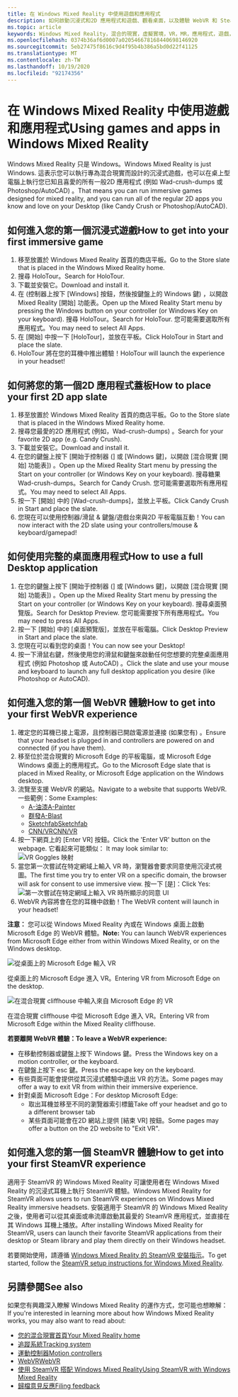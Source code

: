 ```yaml
---
title: 在 Windows Mixed Reality 中使用遊戲和應用程式
description: 如何啟動沉浸式和2D 應用程式和遊戲、觀看桌面，以及體驗 WebVR 和 SteamVR 內容。
ms.topic: article
keywords: Windows Mixed Reality，混合的現實，虛擬實境，VR，MR，應用程式，遊戲，桌面，SteamVR，WebVR，流
ms.openlocfilehash: 0374b36af6d0007a020546678168440698146920
ms.sourcegitcommit: 5eb27475f8616c9d4f95b4b386a5bd0d22f41125
ms.translationtype: MT
ms.contentlocale: zh-TW
ms.lasthandoff: 10/19/2020
ms.locfileid: "92174356"
---
```

# <a name="using-games-and-apps-in-windows-mixed-reality"></a><span data-ttu-id="7497d-104">在 Windows Mixed Reality 中使用遊戲和應用程式</span><span class="sxs-lookup"><span data-stu-id="7497d-104">Using games and apps in Windows Mixed Reality</span></span>

<span data-ttu-id="7497d-105">Windows Mixed Reality 只是 Windows。</span><span class="sxs-lookup"><span data-stu-id="7497d-105">Windows Mixed Reality is just Windows.</span></span> <span data-ttu-id="7497d-106">這表示您可以執行專為混合現實而設計的沉浸式遊戲，也可以在桌上型電腦上執行您已知且喜愛的所有一般2D 應用程式 (例如 Wad-crush-dumps 或 Photoshop/AutoCAD) 。</span><span class="sxs-lookup"><span data-stu-id="7497d-106">That means you can run immersive games designed for mixed reality, and you can run all of the regular 2D apps you know and love on your Desktop (like Candy Crush or Photoshop/AutoCAD).</span></span>

## <a name="how-to-get-into-your-first-immersive-game"></a><span data-ttu-id="7497d-107">如何進入您的第一個沉浸式遊戲</span><span class="sxs-lookup"><span data-stu-id="7497d-107">How to get into your first immersive game</span></span>
1. <span data-ttu-id="7497d-108">移至放置於 Windows Mixed Reality 首頁的商店平板。</span><span class="sxs-lookup"><span data-stu-id="7497d-108">Go to the Store slate that is placed in the Windows Mixed Reality home.</span></span>
2. <span data-ttu-id="7497d-109">搜尋 HoloTour。</span><span class="sxs-lookup"><span data-stu-id="7497d-109">Search for HoloTour.</span></span>
3. <span data-ttu-id="7497d-110">下載並安裝它。</span><span class="sxs-lookup"><span data-stu-id="7497d-110">Download and install it.</span></span>
4. <span data-ttu-id="7497d-111">在 (控制器上按下 [Windows] 按鈕，然後按鍵盤上的 Windows 鍵) ，以開啟 Mixed Reality [開始] 功能表。</span><span class="sxs-lookup"><span data-stu-id="7497d-111">Open up the Mixed Reality Start menu by pressing the Windows button on your controller (or Windows Key on your keyboard).</span></span> <span data-ttu-id="7497d-112">搜尋 HoloTour。</span><span class="sxs-lookup"><span data-stu-id="7497d-112">Search for HoloTour.</span></span> <span data-ttu-id="7497d-113">您可能需要選取所有應用程式。</span><span class="sxs-lookup"><span data-stu-id="7497d-113">You may need to select All Apps.</span></span>
5. <span data-ttu-id="7497d-114">在 [開始] 中按一下 [HoloTour]，並放在平板。</span><span class="sxs-lookup"><span data-stu-id="7497d-114">Click HoloTour in Start and place the slate.</span></span>
6. <span data-ttu-id="7497d-115">HoloTour 將在您的耳機中推出體驗！</span><span class="sxs-lookup"><span data-stu-id="7497d-115">HoloTour will launch the experience in your headset!</span></span>

## <a name="how-to-place-your-first-2d-app-slate"></a><span data-ttu-id="7497d-116">如何將您的第一個2D 應用程式蓋板</span><span class="sxs-lookup"><span data-stu-id="7497d-116">How to place your first 2D app slate</span></span>
1. <span data-ttu-id="7497d-117">移至放置於 Windows Mixed Reality 首頁的商店平板。</span><span class="sxs-lookup"><span data-stu-id="7497d-117">Go to the Store slate that is placed in the Windows Mixed Reality home.</span></span>
2. <span data-ttu-id="7497d-118">搜尋您最愛的2D 應用程式 (例如，Wad-crush-dumps) 。</span><span class="sxs-lookup"><span data-stu-id="7497d-118">Search for your favorite 2D app (e.g. Candy Crush).</span></span>
3. <span data-ttu-id="7497d-119">下載並安裝它。</span><span class="sxs-lookup"><span data-stu-id="7497d-119">Download and install it.</span></span>
4. <span data-ttu-id="7497d-120">在您的鍵盤上按下 [開始于控制器 (] 或 [Windows 鍵]，以開啟 [混合現實 [開始] 功能表]) 。</span><span class="sxs-lookup"><span data-stu-id="7497d-120">Open up the Mixed Reality Start menu by pressing the Start on your controller (or Windows Key on your keyboard).</span></span> <span data-ttu-id="7497d-121">搜尋糖果 Wad-crush-dumps。</span><span class="sxs-lookup"><span data-stu-id="7497d-121">Search for Candy Crush.</span></span> <span data-ttu-id="7497d-122">您可能需要選取所有應用程式。</span><span class="sxs-lookup"><span data-stu-id="7497d-122">You may need to select All Apps.</span></span>
5. <span data-ttu-id="7497d-123">按一下 [開始] 中的 [Wad-crush-dumps]，並放上平板。</span><span class="sxs-lookup"><span data-stu-id="7497d-123">Click Candy Crush in Start and place the slate.</span></span>
6. <span data-ttu-id="7497d-124">您現在可以使用控制器/滑鼠 & 鍵盤/遊戲台來與2D 平板電腦互動！</span><span class="sxs-lookup"><span data-stu-id="7497d-124">You can now interact with the 2D slate using your controllers/mouse & keyboard/gamepad!</span></span>

## <a name="how-to-use-a-full-desktop-application"></a><span data-ttu-id="7497d-125">如何使用完整的桌面應用程式</span><span class="sxs-lookup"><span data-stu-id="7497d-125">How to use a full Desktop application</span></span>
1. <span data-ttu-id="7497d-126">在您的鍵盤上按下 [開始于控制器 (] 或 [Windows 鍵]，以開啟 [混合現實 [開始] 功能表]) 。</span><span class="sxs-lookup"><span data-stu-id="7497d-126">Open up the Mixed Reality Start menu by pressing the Start on your controller (or Windows Key on your keyboard).</span></span> <span data-ttu-id="7497d-127">搜尋桌面預覽版。</span><span class="sxs-lookup"><span data-stu-id="7497d-127">Search for Desktop Preview.</span></span> <span data-ttu-id="7497d-128">您可能需要按下所有應用程式。</span><span class="sxs-lookup"><span data-stu-id="7497d-128">You may need to press All Apps.</span></span>
2. <span data-ttu-id="7497d-129">按一下 [開始] 中的 [桌面預覽版]，並放在平板電腦。</span><span class="sxs-lookup"><span data-stu-id="7497d-129">Click Desktop Preview in Start and place the slate.</span></span>
3. <span data-ttu-id="7497d-130">您現在可以看到您的桌面！</span><span class="sxs-lookup"><span data-stu-id="7497d-130">You can now see your Desktop!</span></span>
4. <span data-ttu-id="7497d-131">按一下滑鼠右鍵，然後使用您的滑鼠和鍵盤來啟動任何您想要的完整桌面應用程式 (例如 Photoshop 或 AutoCAD) 。</span><span class="sxs-lookup"><span data-stu-id="7497d-131">Click the slate and use your mouse and keyboard to launch any full desktop application you desire (like Photoshop or AutoCAD).</span></span>

## <a name="how-to-get-into-your-first-webvr-experience"></a><span data-ttu-id="7497d-132">如何進入您的第一個 WebVR 體驗</span><span class="sxs-lookup"><span data-stu-id="7497d-132">How to get into your first WebVR experience</span></span>
1. <span data-ttu-id="7497d-133">確定您的耳機已接上電源，且控制器已開啟電源並連接 (如果您有) 。</span><span class="sxs-lookup"><span data-stu-id="7497d-133">Ensure that your headset is plugged in and controllers are powered on and connected (if you have them).</span></span>
2. <span data-ttu-id="7497d-134">移至位於混合現實的 Microsoft Edge 的平板電腦，或 Microsoft Edge Windows 桌面上的應用程式。</span><span class="sxs-lookup"><span data-stu-id="7497d-134">Go to the Microsoft Edge slate that is placed in Mixed Reality, or Microsoft Edge application on the Windows desktop.</span></span>
3. <span data-ttu-id="7497d-135">流覽至支援 WebVR 的網站。</span><span class="sxs-lookup"><span data-stu-id="7497d-135">Navigate to a website that supports WebVR.</span></span> <span data-ttu-id="7497d-136">一些範例：</span><span class="sxs-lookup"><span data-stu-id="7497d-136">Some Examples:</span></span>
   * [<span data-ttu-id="7497d-137">A-油漆</span><span class="sxs-lookup"><span data-stu-id="7497d-137">A-Painter</span></span>](https://aframe.io/a-painter/)
   * [<span data-ttu-id="7497d-138">群發</span><span class="sxs-lookup"><span data-stu-id="7497d-138">A-Blast</span></span>](https://aframe.io/a-blast/)
   * [<span data-ttu-id="7497d-139">Sketchfab</span><span class="sxs-lookup"><span data-stu-id="7497d-139">Sketchfab</span></span>](https://sketchfab.com/)
   * [<span data-ttu-id="7497d-140">CNN/VR</span><span class="sxs-lookup"><span data-stu-id="7497d-140">CNN/VR</span></span>](https://cnn.com/vr)
4. <span data-ttu-id="7497d-141">按一下網頁上的 [Enter VR] 按鈕。</span><span class="sxs-lookup"><span data-stu-id="7497d-141">Click the 'Enter VR' button on the webpage.</span></span> <span data-ttu-id="7497d-142">它看起來可能類似： </span><span class="sxs-lookup"><span data-stu-id="7497d-142">It may look similar to:</span></span>\
   ![VR Goggles 映射](images/75px-enter-vr.png)
5. <span data-ttu-id="7497d-144">當您第一次嘗試在特定網域上輸入 VR 時，瀏覽器會要求同意使用沉浸式視圖。</span><span class="sxs-lookup"><span data-stu-id="7497d-144">The first time you try to enter VR on a specific domain, the browser will ask for consent to use immersive view.</span></span> <span data-ttu-id="7497d-145">按一下 [是]：</span><span class="sxs-lookup"><span data-stu-id="7497d-145">Click Yes:</span></span> ![第一次嘗試在特定網域上輸入 VR 時所顯示的同意 UI](images/1053px-Webvr-consent-ui.png)
6. <span data-ttu-id="7497d-147">WebVR 內容將會在您的耳機中啟動！</span><span class="sxs-lookup"><span data-stu-id="7497d-147">The WebVR content will launch in your headset!</span></span>

<span data-ttu-id="7497d-148">**注意：** 您可以從 Windows Mixed Reality 內或在 Windows 桌面上啟動 Microsoft Edge 的 WebVR 體驗。</span><span class="sxs-lookup"><span data-stu-id="7497d-148">**Note:** You can launch WebVR experiences from Microsoft Edge either from within Windows Mixed Reality, or on the Windows desktop.</span></span>

![從桌面上的 Microsoft Edge 輸入 VR](images/450px-webvr-desktop.png)

<span data-ttu-id="7497d-150">從桌面上的 Microsoft Edge 進入 VR。</span><span class="sxs-lookup"><span data-stu-id="7497d-150">Entering VR from Microsoft Edge on the desktop.</span></span>

![在混合現實 cliffhouse 中輸入來自 Microsoft Edge 的 VR](images/450px-enter-vr-cliffhouse.jpg)

<span data-ttu-id="7497d-152">在混合現實 cliffhouse 中從 Microsoft Edge 進入 VR。</span><span class="sxs-lookup"><span data-stu-id="7497d-152">Entering VR from Microsoft Edge within the Mixed Reality cliffhouse.</span></span>

<span data-ttu-id="7497d-153">**若要離開 WebVR 體驗：**</span><span class="sxs-lookup"><span data-stu-id="7497d-153">**To leave a WebVR experience:**</span></span>
* <span data-ttu-id="7497d-154">在移動控制器或鍵盤上按下 Windows 鍵。</span><span class="sxs-lookup"><span data-stu-id="7497d-154">Press the Windows key on a motion controller, or the keyboard.</span></span>
* <span data-ttu-id="7497d-155">在鍵盤上按下 esc 鍵。</span><span class="sxs-lookup"><span data-stu-id="7497d-155">Press the escape key on the keyboard.</span></span>
* <span data-ttu-id="7497d-156">有些頁面可能會提供從其沉浸式體驗中退出 VR 的方法。</span><span class="sxs-lookup"><span data-stu-id="7497d-156">Some pages may offer a way to exit VR from within their immersive experience.</span></span>
* <span data-ttu-id="7497d-157">針對桌面 Microsoft Edge：</span><span class="sxs-lookup"><span data-stu-id="7497d-157">For desktop Microsoft Edge:</span></span>
  * <span data-ttu-id="7497d-158">取出耳機並移至不同的瀏覽器索引標籤</span><span class="sxs-lookup"><span data-stu-id="7497d-158">Take off your headset and go to a different browser tab</span></span>
  * <span data-ttu-id="7497d-159">某些頁面可能會在2D 網站上提供 [結束 VR] 按鈕。</span><span class="sxs-lookup"><span data-stu-id="7497d-159">Some pages may offer a button on the 2D website to "Exit VR".</span></span>

## <a name="how-to-get-into-your-first-steamvr-experience"></a><span data-ttu-id="7497d-160">如何進入您的第一個 SteamVR 體驗</span><span class="sxs-lookup"><span data-stu-id="7497d-160">How to get into your first SteamVR experience</span></span>

<span data-ttu-id="7497d-161">適用于 SteamVR 的 Windows Mixed Reality 可讓使用者在 Windows Mixed Reality 的沉浸式耳機上執行 SteamVR 體驗。</span><span class="sxs-lookup"><span data-stu-id="7497d-161">Windows Mixed Reality for SteamVR allows users to run SteamVR experiences on Windows Mixed Reality immersive headsets.</span></span> <span data-ttu-id="7497d-162">安裝適用于 SteamVR 的 Windows Mixed Reality 之後，使用者可以從其桌面或串流庫啟動其最愛的 SteamVR 應用程式，並直接在其 Windows 耳機上播放。</span><span class="sxs-lookup"><span data-stu-id="7497d-162">After installing  Windows Mixed Reality for SteamVR, users can launch their favorite SteamVR applications from their desktop or Steam library and play them directly on their Windows headset.</span></span>

<span data-ttu-id="7497d-163">若要開始使用，請遵循 [Windows Mixed Reality 的 SteamVR 安裝指示](https://docs.microsoft.com/windows/mixed-reality/enthusiast-guide/using-steamvr-with-windows-mixed-reality)。</span><span class="sxs-lookup"><span data-stu-id="7497d-163">To get started, follow the [SteamVR setup instructions for Windows Mixed Reality](https://docs.microsoft.com/windows/mixed-reality/enthusiast-guide/using-steamvr-with-windows-mixed-reality).</span></span>

## <a name="see-also"></a><span data-ttu-id="7497d-164">另請參閱</span><span class="sxs-lookup"><span data-stu-id="7497d-164">See also</span></span>

<span data-ttu-id="7497d-165">如果您有興趣深入瞭解 Windows Mixed Reality 的運作方式，您可能也想瞭解：</span><span class="sxs-lookup"><span data-stu-id="7497d-165">If you're interested in learning more about how Windows Mixed Reality works, you may also want to read about:</span></span>
* [<span data-ttu-id="7497d-166">您的混合現實首頁</span><span class="sxs-lookup"><span data-stu-id="7497d-166">Your Mixed Reality home</span></span>](your-mixed-reality-home.md)
* [<span data-ttu-id="7497d-167">追蹤系統</span><span class="sxs-lookup"><span data-stu-id="7497d-167">Tracking system</span></span>](tracking-system.md)
* [<span data-ttu-id="7497d-168">運動控制器</span><span class="sxs-lookup"><span data-stu-id="7497d-168">Motion controllers</span></span>](controllers-in-wmr.md)
* [<span data-ttu-id="7497d-169">WebVR</span><span class="sxs-lookup"><span data-stu-id="7497d-169">WebVR</span></span>](webvr.md)
* [<span data-ttu-id="7497d-170">使用 SteamVR 搭配 Windows Mixed Reality</span><span class="sxs-lookup"><span data-stu-id="7497d-170">Using SteamVR with Windows Mixed Reality</span></span>](using-steamvr-with-windows-mixed-reality.md)
* [<span data-ttu-id="7497d-171">歸檔意見反應</span><span class="sxs-lookup"><span data-stu-id="7497d-171">Filing feedback</span></span>](filing-feedback.md)
